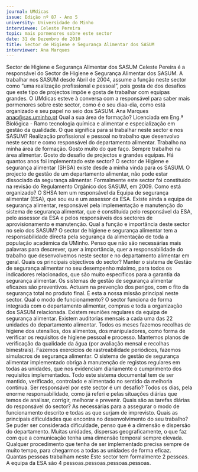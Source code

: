 ```yaml
---
journal: UMdicas
issue: Edição nº 87 - Ano 5
university: Universidade do Minho
interviewee: Celeste Pereira
topic: mais pormenores sobre este sector
date: 31 de Dezembro de 2010
title: Sector de Higiene e Segurança Alimentar dos SASUM
interviewer: Ana Marques
---
```



Sector de Higiene e Segurança Alimentar dos SASUM
Celeste Pereira é a responsável do Sector de Higiene e Segurança
Alimentar dos SASUM. A trabalhar nos SASUM desde Abril de 2004,
assume a função neste sector como “uma realização profissional e
pessoal”, pois gosta de dos desafios que este tipo de projectos impõe e gosta
de trabalhar com equipas grandes. O UMdicas esteve à conversa com a
responsável para saber mais pormenores sobre este sector, como é o seu diaa-dia, como está organizado e seu papel no seio dos SASUM.
Ana Marques
anac@sas.uminho.pt
Qual a sua área de formação?
Licenciada em Eng.ª Biológica - Ramo
tecnologia química e alimentar e
especialização em gestão da
qualidade.
O que significa para si trabalhar
neste sector e nos SASUM?
Realização profissional e pessoal no
trabalho que desenvolvo neste
sector e como responsável do
departamento alimentar. Trabalho na
minha área de formação. Gosto
muito do que faço. Sempre trabalhei
na área alimentar. Gosto do desafio
de projectos e grandes equipas.
Há quantos anos foi implementado
este sector?
O sector de Higiene e segurança
alimentar (SHSA) existe desde a
minha vinda para os SASUM.
O projecto de gestão de um
departamento alimentar, não
pode estar dissociado da
segurança alimentar.
Formalmente este sector foi
constituído na revisão do
Regulamento Orgânico dos SASUM,
em 2009.
Como está organizado?
O SHSA tem um responsável da
Equipa de segurança alimentar
(ESA), que sou eu e um assessor da
ESA. Existe ainda a equipa de
segurança alimentar, responsável
pela implementação e manutenção
do sistema de segurança alimentar,
que é constituída pelo responsável
da ESA, pelo assessor da ESA e pelos
responsáveis dos sectores de
aprovisionamento e manutenção.
Qual a função e importância deste
sector no seio dos SASUM?
O sector de higiene e
segurança alimentar tem a
responsabilidade directa pela
segurança da alimentação de
toda a população académica
da UMinho.
Penso que não são necessárias mais
palavras para descrever, quer a
importância, quer a
responsabilidade do trabalho que
desenvolvemos neste sector e no
departamento alimentar em geral.
Quais os principais objectivos do
sector?
Manter o sistema de Gestão de
segurança alimentar no seu
desempenho máximo, para todos os
indicadores relacionados, que são
muito específicos para a garantia da
segurança alimentar. Os sistemas de
gestão de segurança alimentar
eficazes são preventivos. Actuam na
prevenção dos perigos, com o fito da
segurança total no produto final. É
esta a nossa missão principal neste
sector.
Qual o modo de funcionamento?
O sector funciona de forma integrada
com o departamento alimentar,
compras e toda a organização dos
SASUM relacionada. Existem
reuniões regulares da equipa de
segurança alimentar. Existem
auditorias mensais a cada uma das
22 unidades do departamento
alimentar. Todos os meses fazemos
recolhas de higiene dos utensílios,
dos alimentos, dos manipuladores,
como forma de verificar os requisitos
de higiene pessoal e processo.
Mantemos planos de verificação da
qualidade da água (por avaliação
mensal e recolhas bimestrais).
Fazemos exercícios de
rastreabilidade periódicos, fazemos
simulacros de segurança alimentar.
O sistema de gestão de segurança
alimentar implementado obriga à
manutenção de registos regulares
em todas as unidades, que nos
evidenciam diariamente o
cumprimento dos requisitos
implementados. Todo este sistema
documental tem de ser mantido,
verificado, controlado e alimentado
no sentido da melhoria continua.
Ser responsável por este sector é
um desafio?
Todos os dias, pela enorme
responsabilidade, como já referi e
pelas situações diárias que temos de
analisar, corrigir, melhorar e
prevenir.
Quais são as tarefas diárias do
responsável do sector?
As necessárias para a assegurar o
modo de funcionamento descrito e
todas as que surjam de imprevisto.
Quais as principais dificuldades
que encontra no desenvolvimento
do seu trabalho?
Se puder ser considerada
dificuldade, penso que é a
dimensão e dispersão do
departamento. Muitas
unidades, dispersas
geograficamente, o que faz
com que a comunicação
tenha uma dimensão
temporal sempre elevada.
Qualquer procedimento que tenha de
ser implementado precisa sempre de
muito tempo, para chegarmos a
todas as unidades de forma eficaz.
Quantas pessoas trabalham neste
Este sector tem formalmente 2
pessoas. A equipa da ESA são 4
pessoas.pessoas.pessoas.pessoas.